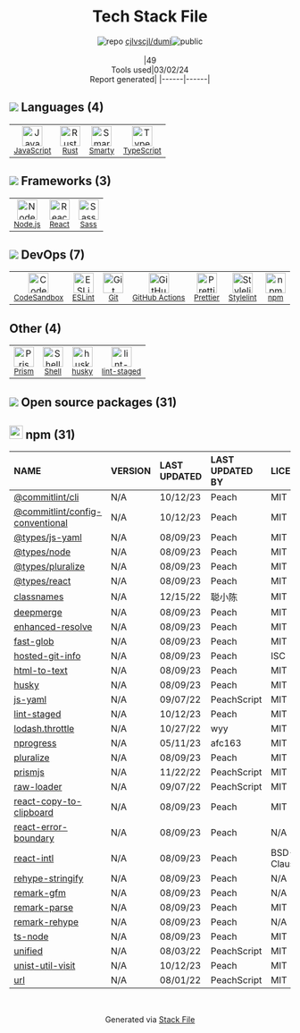 <!--
&lt;--- Readme.md Snippet without images Start ---&gt;
## Tech Stack
cjlvscjl/dumi is built on the following main stack:

- [JavaScript](https://developer.mozilla.org/en-US/docs/Web/JavaScript) – Languages
- [Rust](http://www.rust-lang.org/) – Languages
- [Smarty](http://www.smarty.net/) – Templating Languages & Extensions
- [TypeScript](http://www.typescriptlang.org) – Languages
- [Node.js](http://nodejs.org/) – Frameworks (Full Stack)
- [React](https://reactjs.org/) – Javascript UI Libraries
- [Sass](http://sass-lang.com/) – CSS Pre-processors / Extensions
- [CodeSandbox](https://codesandbox.io/) – Cloud IDE
- [ESLint](http://eslint.org/) – Code Review
- [GitHub Actions](https://github.com/features/actions) – Continuous Integration
- [Prettier](https://prettier.io/) – Code Review
- [Stylelint](http://stylelint.io/) – Code Review
- [Prism](https://prismjs.com/) – Javascript Utilities & Libraries
- [Shell](https://en.wikipedia.org/wiki/Shell_script) – Shells

Full tech stack [here](/techstack.md)

&lt;--- Readme.md Snippet without images End ---&gt;

&lt;--- Readme.md Snippet with images Start ---&gt;
## Tech Stack
cjlvscjl/dumi is built on the following main stack:

- <img width='25' height='25' src='https://img.stackshare.io/service/1209/javascript.jpeg' alt='JavaScript'/> [JavaScript](https://developer.mozilla.org/en-US/docs/Web/JavaScript) – Languages
- <img width='25' height='25' src='https://img.stackshare.io/service/1070/v7txhrjp9pdqrkdtxxp0.png' alt='Rust'/> [Rust](http://www.rust-lang.org/) – Languages
- <img width='25' height='25' src='https://img.stackshare.io/service/3693/smarty.png' alt='Smarty'/> [Smarty](http://www.smarty.net/) – Templating Languages & Extensions
- <img width='25' height='25' src='https://img.stackshare.io/service/1612/bynNY5dJ.jpg' alt='TypeScript'/> [TypeScript](http://www.typescriptlang.org) – Languages
- <img width='25' height='25' src='https://img.stackshare.io/service/1011/n1JRsFeB_400x400.png' alt='Node.js'/> [Node.js](http://nodejs.org/) – Frameworks (Full Stack)
- <img width='25' height='25' src='https://img.stackshare.io/service/1020/OYIaJ1KK.png' alt='React'/> [React](https://reactjs.org/) – Javascript UI Libraries
- <img width='25' height='25' src='https://img.stackshare.io/service/1171/jCR2zNJV.png' alt='Sass'/> [Sass](http://sass-lang.com/) – CSS Pre-processors / Extensions
- <img width='25' height='25' src='https://img.stackshare.io/service/7434/Screen_20Shot_202017-08-11_20at_205.55.05_20AM.png' alt='CodeSandbox'/> [CodeSandbox](https://codesandbox.io/) – Cloud IDE
- <img width='25' height='25' src='https://img.stackshare.io/service/3337/Q4L7Jncy.jpg' alt='ESLint'/> [ESLint](http://eslint.org/) – Code Review
- <img width='25' height='25' src='https://img.stackshare.io/service/11563/actions.png' alt='GitHub Actions'/> [GitHub Actions](https://github.com/features/actions) – Continuous Integration
- <img width='25' height='25' src='https://img.stackshare.io/service/7035/default_66f265943abed56bcdbfca1c866a4261b1fbb063.jpg' alt='Prettier'/> [Prettier](https://prettier.io/) – Code Review
- <img width='25' height='25' src='https://img.stackshare.io/service/5446/V9JsvPul_400x400.jpg' alt='Stylelint'/> [Stylelint](http://stylelint.io/) – Code Review
- <img width='25' height='25' src='https://img.stackshare.io/service/10010/Screen_Shot_2012-07-31_at_21.57.03__400x400.png' alt='Prism'/> [Prism](https://prismjs.com/) – Javascript Utilities & Libraries
- <img width='25' height='25' src='https://img.stackshare.io/service/4631/default_c2062d40130562bdc836c13dbca02d318205a962.png' alt='Shell'/> [Shell](https://en.wikipedia.org/wiki/Shell_script) – Shells

Full tech stack [here](/techstack.md)

&lt;--- Readme.md Snippet with images End ---&gt;
-->
<div align="center">

# Tech Stack File
![](https://img.stackshare.io/repo.svg "repo") [cjlvscjl/dumi](https://github.com/cjlvscjl/dumi)![](https://img.stackshare.io/public_badge.svg "public")
<br/><br/>
|49<br/>Tools used|03/02/24 <br/>Report generated|
|------|------|
</div>

## <img src='https://img.stackshare.io/languages.svg'/> Languages (4)
<table><tr>
  <td align='center'>
  <img width='36' height='36' src='https://img.stackshare.io/service/1209/javascript.jpeg' alt='JavaScript'>
  <br>
  <sub><a href="https://developer.mozilla.org/en-US/docs/Web/JavaScript">JavaScript</a></sub>
  <br>
  <sub></sub>
</td>

<td align='center'>
  <img width='36' height='36' src='https://img.stackshare.io/service/1070/v7txhrjp9pdqrkdtxxp0.png' alt='Rust'>
  <br>
  <sub><a href="http://www.rust-lang.org/">Rust</a></sub>
  <br>
  <sub></sub>
</td>

<td align='center'>
  <img width='36' height='36' src='https://img.stackshare.io/service/3693/smarty.png' alt='Smarty'>
  <br>
  <sub><a href="http://www.smarty.net/">Smarty</a></sub>
  <br>
  <sub></sub>
</td>

<td align='center'>
  <img width='36' height='36' src='https://img.stackshare.io/service/1612/bynNY5dJ.jpg' alt='TypeScript'>
  <br>
  <sub><a href="http://www.typescriptlang.org">TypeScript</a></sub>
  <br>
  <sub></sub>
</td>

</tr>
</table>

## <img src='https://img.stackshare.io/frameworks.svg'/> Frameworks (3)
<table><tr>
  <td align='center'>
  <img width='36' height='36' src='https://img.stackshare.io/service/1011/n1JRsFeB_400x400.png' alt='Node.js'>
  <br>
  <sub><a href="http://nodejs.org/">Node.js</a></sub>
  <br>
  <sub></sub>
</td>

<td align='center'>
  <img width='36' height='36' src='https://img.stackshare.io/service/1020/OYIaJ1KK.png' alt='React'>
  <br>
  <sub><a href="https://reactjs.org/">React</a></sub>
  <br>
  <sub></sub>
</td>

<td align='center'>
  <img width='36' height='36' src='https://img.stackshare.io/service/1171/jCR2zNJV.png' alt='Sass'>
  <br>
  <sub><a href="http://sass-lang.com/">Sass</a></sub>
  <br>
  <sub></sub>
</td>

</tr>
</table>

## <img src='https://img.stackshare.io/devops.svg'/> DevOps (7)
<table><tr>
  <td align='center'>
  <img width='36' height='36' src='https://img.stackshare.io/service/7434/Screen_20Shot_202017-08-11_20at_205.55.05_20AM.png' alt='CodeSandbox'>
  <br>
  <sub><a href="https://codesandbox.io/">CodeSandbox</a></sub>
  <br>
  <sub></sub>
</td>

<td align='center'>
  <img width='36' height='36' src='https://img.stackshare.io/service/3337/Q4L7Jncy.jpg' alt='ESLint'>
  <br>
  <sub><a href="http://eslint.org/">ESLint</a></sub>
  <br>
  <sub></sub>
</td>

<td align='center'>
  <img width='36' height='36' src='https://img.stackshare.io/service/1046/git.png' alt='Git'>
  <br>
  <sub><a href="http://git-scm.com/">Git</a></sub>
  <br>
  <sub></sub>
</td>

<td align='center'>
  <img width='36' height='36' src='https://img.stackshare.io/service/11563/actions.png' alt='GitHub Actions'>
  <br>
  <sub><a href="https://github.com/features/actions">GitHub Actions</a></sub>
  <br>
  <sub></sub>
</td>

<td align='center'>
  <img width='36' height='36' src='https://img.stackshare.io/service/7035/default_66f265943abed56bcdbfca1c866a4261b1fbb063.jpg' alt='Prettier'>
  <br>
  <sub><a href="https://prettier.io/">Prettier</a></sub>
  <br>
  <sub></sub>
</td>

<td align='center'>
  <img width='36' height='36' src='https://img.stackshare.io/service/5446/V9JsvPul_400x400.jpg' alt='Stylelint'>
  <br>
  <sub><a href="http://stylelint.io/">Stylelint</a></sub>
  <br>
  <sub></sub>
</td>

<td align='center'>
  <img width='36' height='36' src='https://img.stackshare.io/service/1120/lejvzrnlpb308aftn31u.png' alt='npm'>
  <br>
  <sub><a href="https://www.npmjs.com/">npm</a></sub>
  <br>
  <sub></sub>
</td>

</tr>
</table>

## Other (4)
<table><tr>
  <td align='center'>
  <img width='36' height='36' src='https://img.stackshare.io/service/10010/Screen_Shot_2012-07-31_at_21.57.03__400x400.png' alt='Prism'>
  <br>
  <sub><a href="https://prismjs.com/">Prism</a></sub>
  <br>
  <sub></sub>
</td>

<td align='center'>
  <img width='36' height='36' src='https://img.stackshare.io/service/4631/default_c2062d40130562bdc836c13dbca02d318205a962.png' alt='Shell'>
  <br>
  <sub><a href="https://en.wikipedia.org/wiki/Shell_script">Shell</a></sub>
  <br>
  <sub></sub>
</td>

<td align='center'>
  <img width='36' height='36' src='https://img.stackshare.io/service/9527/5502029.jpeg' alt='husky'>
  <br>
  <sub><a href="https://github.com/typicode/husky">husky</a></sub>
  <br>
  <sub></sub>
</td>

<td align='center'>
  <img width='36' height='36' src='https://img.stackshare.io/service/10577/11071.jpeg' alt='lint-staged'>
  <br>
  <sub><a href="https://github.com/okonet/lint-staged">lint-staged</a></sub>
  <br>
  <sub></sub>
</td>

</tr>
</table>


## <img src='https://img.stackshare.io/group.svg' /> Open source packages (31)</h2>

## <img width='24' height='24' src='https://img.stackshare.io/service/1120/lejvzrnlpb308aftn31u.png'/> npm (31)

|NAME|VERSION|LAST UPDATED|LAST UPDATED BY|LICENSE|VULNERABILITIES|
|:------|:------|:------|:------|:------|:------|
|[@commitlint/cli](https://www.npmjs.com/@commitlint/cli)|N/A|10/12/23|Peach |MIT|N/A|
|[@commitlint/config-conventional](https://www.npmjs.com/@commitlint/config-conventional)|N/A|10/12/23|Peach |MIT|N/A|
|[@types/js-yaml](https://www.npmjs.com/@types/js-yaml)|N/A|08/09/23|Peach |MIT|N/A|
|[@types/node](https://www.npmjs.com/@types/node)|N/A|08/09/23|Peach |MIT|N/A|
|[@types/pluralize](https://www.npmjs.com/@types/pluralize)|N/A|08/09/23|Peach |MIT|N/A|
|[@types/react](https://www.npmjs.com/@types/react)|N/A|08/09/23|Peach |MIT|N/A|
|[classnames](https://www.npmjs.com/classnames)|N/A|12/15/22|聪小陈 |MIT|N/A|
|[deepmerge](https://www.npmjs.com/deepmerge)|N/A|08/09/23|Peach |MIT|N/A|
|[enhanced-resolve](https://www.npmjs.com/enhanced-resolve)|N/A|08/09/23|Peach |MIT|N/A|
|[fast-glob](https://www.npmjs.com/fast-glob)|N/A|08/09/23|Peach |MIT|N/A|
|[hosted-git-info](https://www.npmjs.com/hosted-git-info)|N/A|08/09/23|Peach |ISC|N/A|
|[html-to-text](https://www.npmjs.com/html-to-text)|N/A|08/09/23|Peach |MIT|N/A|
|[husky](https://www.npmjs.com/husky)|N/A|08/09/23|Peach |MIT|N/A|
|[js-yaml](https://www.npmjs.com/js-yaml)|N/A|09/07/22|PeachScript |MIT|N/A|
|[lint-staged](https://www.npmjs.com/lint-staged)|N/A|10/12/23|Peach |MIT|N/A|
|[lodash.throttle](https://www.npmjs.com/lodash.throttle)|N/A|10/27/22|wyy |MIT|N/A|
|[nprogress](https://www.npmjs.com/nprogress)|N/A|05/11/23|afc163 |MIT|N/A|
|[pluralize](https://www.npmjs.com/pluralize)|N/A|08/09/23|Peach |MIT|N/A|
|[prismjs](https://www.npmjs.com/prismjs)|N/A|11/22/22|PeachScript |MIT|N/A|
|[raw-loader](https://www.npmjs.com/raw-loader)|N/A|09/07/22|PeachScript |MIT|N/A|
|[react-copy-to-clipboard](https://www.npmjs.com/react-copy-to-clipboard)|N/A|08/09/23|Peach |MIT|N/A|
|[react-error-boundary](https://www.npmjs.com/react-error-boundary)|N/A|08/09/23|Peach |N/A|N/A|
|[react-intl](https://www.npmjs.com/react-intl)|N/A|08/09/23|Peach |BSD-3-Clause|N/A|
|[rehype-stringify](https://www.npmjs.com/rehype-stringify)|N/A|08/09/23|Peach |N/A|N/A|
|[remark-gfm](https://www.npmjs.com/remark-gfm)|N/A|08/09/23|Peach |N/A|N/A|
|[remark-parse](https://www.npmjs.com/remark-parse)|N/A|08/09/23|Peach |MIT|N/A|
|[remark-rehype](https://www.npmjs.com/remark-rehype)|N/A|08/09/23|Peach |N/A|N/A|
|[ts-node](https://www.npmjs.com/ts-node)|N/A|08/09/23|Peach |MIT|N/A|
|[unified](https://www.npmjs.com/unified)|N/A|08/03/22|PeachScript |MIT|N/A|
|[unist-util-visit](https://www.npmjs.com/unist-util-visit)|N/A|10/12/23|Peach |MIT|N/A|
|[url](https://www.npmjs.com/url)|N/A|08/01/22|PeachScript |MIT|N/A|

<br/>
<div align='center'>

Generated via [Stack File](https://github.com/marketplace/stack-file)
